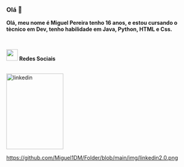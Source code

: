 ### Olá 👋

**Olá, meu nome é Miguel Pereira tenho 16 anos, e estou cursando o tècnico em Dev, tenho habilidade em Java, Python, HTML e Css.**

<br>


<img src="https://github.com/Miguel1DM/Folder/blob/main/img/internet.png" width = "30px" > **Redes Sociais**

<br>

<a href="https://github.com/Miguel1DM/Folder/blob/main/img/linkedin2.0.png" target="_blank">
  <img src="https://github.com/Miguel1DM/Folder/blob/main/img/linkedin2.0.png" alt="linkedin" width="150" height="200">
</a>


https://github.com/Miguel1DM/Folder/blob/main/img/linkedin2.0.png


